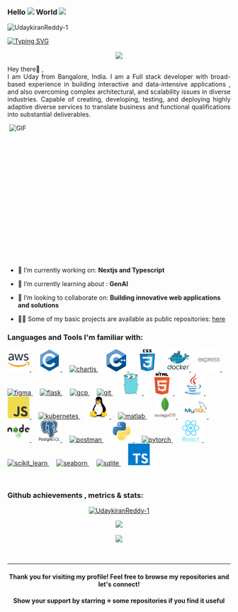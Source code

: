 ### Hello  <img src="https://media.giphy.com/media/hvRJCLFzcasrR4ia7z/giphy.gif" width="25"> World <img src="https://github.com/TheDudeThatCode/TheDudeThatCode/blob/master/Assets/Earth.gif" width="24"> 
<p align="left"> <img src="https://komarev.com/ghpvc/?username=UdaykiranReddy-1&label=Profile%20views&color=0e75b6&style=flat" alt="UdaykiranReddy-1" /> </p>

[![Typing SVG](https://readme-typing-svg.herokuapp.com?color=233CF7&center=true&vCenter=true&height=60&width=1000&lines=I+am+Uday+Kiran+Reddy+N;A+FullStack+Developer;A+Learner;A+Data+Enthusiast;A+Code+Lover)](https://git.io/typing-svg)

<p align="center">
  <a href="mailto:uday410ry@gmail.com" target="blank"><img align="center" src="https://img.shields.io/badge/gmail-D14836?&style=for-the-badge&logo=gmail&logoColor=white" /></a>
</p>

<p align="justify">Hey there👋 ,<br/>I am Uday from Bangalore, India. I am a Full stack developer with broad-based experience in building interactive and data-intensive applications , and also overcoming complex architectural, and scalability issues in diverse industries. Capable of creating, developing, testing, and deploying highly adaptive diverse services to translate business and functional qualifications into substantial deliverables. </p>


 <img align="right" alt="GIF" src="https://github.com/UdaykiranReddy-1/UdaykiranReddy-1/blob/master/code.gif" width="500" height="320" />

- 🔭 I’m currently working on: **Nextjs and Typescript**

- 🌱 I’m currently learning about : **GenAI**

- 👯 I’m looking to collaborate on: **Building innovative web applications and solutions**

- 👨‍💻 Some of my basic projects are available as public repositories: [here](https://github.com/UdaykiranReddy-1?tab=repositories)

<h3 align="left">Languages and Tools I'm familiar with:</h3>
<p align="left"> 
<a href="https://aws.amazon.com" target="_blank" rel="noreferrer" title="AWS"> <img src="https://raw.githubusercontent.com/devicons/devicon/master/icons/amazonwebservices/amazonwebservices-original-wordmark.svg" alt="aws" width="50" height="50"/> </a> 
  <img width="12" />
<!-- <a href="https://azure.microsoft.com/en-in/" target="_blank" rel="noreferrer"> <img src="https://www.vectorlogo.zone/logos/microsoft_azure/microsoft_azure-icon.svg" alt="azure" width="50" height="50"/> </a>  -->
<a href="https://www.cprogramming.com/" target="_blank" rel="noreferrer" title="C"> <img src="https://raw.githubusercontent.com/devicons/devicon/master/icons/c/c-original.svg" alt="c" width="50" height="50"/> </a> 
  <img width="12" />
<a href="https://www.chartjs.org" target="_blank" rel="noreferrer" title="Chartjs"> <img src="https://www.chartjs.org/media/logo-title.svg" alt="chartjs" width="50" height="50"/> </a> 
  <img width="12" />
<a href="https://www.w3schools.com/cpp/" target="_blank" rel="noreferrer" title="C++"> <img src="https://raw.githubusercontent.com/devicons/devicon/master/icons/cplusplus/cplusplus-original.svg" alt="cplusplus" width="50" height="50"/> </a> 
  <img width="12" />
<a href="https://www.w3schools.com/css/" target="_blank" rel="noreferrer" title="CSS"> <img src="https://raw.githubusercontent.com/devicons/devicon/master/icons/css3/css3-original-wordmark.svg" alt="css3" width="50" height="50"/> </a> 
  <img width="12" />
<!-- <a href="https://d3js.org/" target="_blank" rel="noreferrer"> <img src="https://raw.githubusercontent.com/devicons/devicon/master/icons/d3js/d3js-original.svg" alt="d3js" width="50" height="50"/> </a>  -->
<!-- <a href="https://www.djangoproject.com/" target="_blank" rel="noreferrer"> <img src="https://raw.githubusercontent.com/devicons/devicon/master/icons/django/django-original.svg" alt="django" width="50" height="50"/> </a>  -->
<a href="https://www.docker.com/" target="_blank" rel="noreferrer" title="Docker"> <img src="https://raw.githubusercontent.com/devicons/devicon/master/icons/docker/docker-original-wordmark.svg" alt="docker" width="50" height="50"/> </a> 
  <img width="12" />
<a href="https://expressjs.com" target="_blank" rel="noreferrer" title="Express"> <img src="https://raw.githubusercontent.com/devicons/devicon/master/icons/express/express-original-wordmark.svg" alt="express" width="50" height="50"/> </a> 
  <img width="12" />
<a href="https://www.figma.com/" target="_blank" rel="noreferrer" title="Figma"> <img src="https://www.vectorlogo.zone/logos/figma/figma-icon.svg" alt="figma" width="50" height="50"/> </a> 
  <img width="12" />
<!-- <a href="https://firebase.google.com/" target="_blank" rel="noreferrer"> <img src="https://www.vectorlogo.zone/logos/firebase/firebase-icon.svg" alt="firebase" width="50" height="50"/> </a>  -->
<a href="https://flask.palletsprojects.com/" target="_blank" rel="noreferrer" title="Flask"> <img src="https://www.vectorlogo.zone/logos/pocoo_flask/pocoo_flask-icon.svg" alt="flask" width="50" height="50"/> </a> 
  <img width="12" />
<a href="https://cloud.google.com" target="_blank" rel="noreferrer" title="Google Cloud(GCP)"> <img src="https://www.vectorlogo.zone/logos/google_cloud/google_cloud-icon.svg" alt="gcp" width="50" height="50"/> </a> 
  <img width="12" />
<a href="https://git-scm.com/" target="_blank" rel="noreferrer" title="Git"> <img src="https://www.vectorlogo.zone/logos/git-scm/git-scm-icon.svg" alt="git" width="50" height="50"/> </a> 
  <img width="12" />
<a href="https://golang.org" target="_blank" rel="noreferrer" title="Go"> <img src="https://raw.githubusercontent.com/devicons/devicon/master/icons/go/go-original.svg" alt="go" width="50" height="50"/> </a> 
  <img width="12" />
<!-- <a href="https://hadoop.apache.org/" target="_blank" rel="noreferrer"> <img src="https://www.vectorlogo.zone/logos/apache_hadoop/apache_hadoop-icon.svg" alt="hadoop" width="50" height="50"/> </a>  -->
<!-- <a href="https://heroku.com" target="_blank" rel="noreferrer"> <img src="https://www.vectorlogo.zone/logos/heroku/heroku-icon.svg" alt="heroku" width="50" height="50"/> </a>  -->
<!-- <a href="https://hive.apache.org/" target="_blank" rel="noreferrer"> <img src="https://www.vectorlogo.zone/logos/apache_hive/apache_hive-icon.svg" alt="hive" width="50" height="50"/> </a>  -->
<a href="https://www.w3.org/html/" target="_blank" rel="noreferrer" title="HTML"> <img src="https://raw.githubusercontent.com/devicons/devicon/master/icons/html5/html5-original-wordmark.svg" alt="html5" width="50" height="50"/> </a> 
  <img width="12" />
<a href="https://www.java.com" target="_blank" rel="noreferrer" title="Java"> <img src="https://raw.githubusercontent.com/devicons/devicon/master/icons/java/java-original.svg" alt="java" width="50" height="50"/> </a> 
  <img width="12" />
<a href="https://developer.mozilla.org/en-US/docs/Web/JavaScript" target="_blank" rel="noreferrer" title="Javascript"> <img src="https://raw.githubusercontent.com/devicons/devicon/master/icons/javascript/javascript-original.svg" alt="javascript" width="50" height="50"/> </a> 
  <img width="12" />
<a href="https://kubernetes.io" target="_blank" rel="noreferrer" title="Kubernetes"> <img src="https://www.vectorlogo.zone/logos/kubernetes/kubernetes-icon.svg" alt="kubernetes" width="50" height="50"/> </a> 
  <img width="12" />
<!-- <a href="https://laravel.com/" target="_blank" rel="noreferrer"> <img src="https://raw.githubusercontent.com/devicons/devicon/master/icons/laravel/laravel-plain-wordmark.svg" alt="laravel" width="50" height="50"/> </a>  -->
<a href="https://www.linux.org/" target="_blank" rel="noreferrer" title="Linux"> <img src="https://raw.githubusercontent.com/devicons/devicon/master/icons/linux/linux-original.svg" alt="linux" width="50" height="50"/> </a> 
  <img width="12" />
<!-- <a href="https://materializecss.com/" target="_blank" rel="noreferrer"> <img src="https://raw.githubusercontent.com/prplx/svg-logos/5585531d45d294869c4eaab4d7cf2e9c167710a9/svg/materialize.svg" alt="materialize" width="50" height="50"/> </a>  -->
<a href="https://www.mathworks.com/" target="_blank" rel="noreferrer" title="Matlab"> <img src="https://upload.wikimedia.org/wikipedia/commons/2/21/Matlab_Logo.png" alt="matlab" width="50" height="50"/> </a> 
  <img width="12" />
<a href="https://www.mongodb.com/" target="_blank" rel="noreferrer" title="MongoDB"> <img src="https://raw.githubusercontent.com/devicons/devicon/master/icons/mongodb/mongodb-original-wordmark.svg" alt="mongodb" width="50" height="50"/> </a> 
  <img width="12" />
<!-- <a href="https://www.microsoft.com/en-us/sql-server" target="_blank" rel="noreferrer"> <img src="https://www.svgrepo.com/show/303229/microsoft-sql-server-logo.svg" alt="mssql" width="50" height="50"/> </a>  -->
<a href="https://www.mysql.com/" target="_blank" rel="noreferrer" title="MySQL"> <img src="https://raw.githubusercontent.com/devicons/devicon/master/icons/mysql/mysql-original-wordmark.svg" alt="mysql" width="50" height="50"/> </a>
  <img width="12" />
<a href="https://nodejs.org" target="_blank" rel="noreferrer" title="Nodejs"> <img src="https://raw.githubusercontent.com/devicons/devicon/master/icons/nodejs/nodejs-original-wordmark.svg" alt="nodejs" width="50" height="50"/> </a> 
  <img width="12" />
<!-- <a href="https://opencv.org/" target="_blank" rel="noreferrer"> <img src="https://www.vectorlogo.zone/logos/opencv/opencv-icon.svg" alt="opencv" width="50" height="50"/> </a>  -->
<!-- <a href="https://www.oracle.com/" target="_blank" rel="noreferrer"> <img src="https://raw.githubusercontent.com/devicons/devicon/master/icons/oracle/oracle-original.svg" alt="oracle" width="50" height="50"/> </a> <a href="https://pandas.pydata.org/" target="_blank" rel="noreferrer"> <img src="https://raw.githubusercontent.com/devicons/devicon/2ae2a900d2f041da66e950e4d48052658d850630/icons/pandas/pandas-original.svg" alt="pandas" width="50" height="50"/> </a>  -->
<!-- <a href="https://www.photoshop.com/en" target="_blank" rel="noreferrer"> <img src="https://raw.githubusercontent.com/devicons/devicon/master/icons/photoshop/photoshop-line.svg" alt="photoshop" width="50" height="50"/> </a>  -->
<!-- <a href="https://www.php.net" target="_blank" rel="noreferrer"> <img src="https://raw.githubusercontent.com/devicons/devicon/master/icons/php/php-original.svg" alt="php" width="50" height="50"/> </a>  -->
<a href="https://www.postgresql.org" target="_blank" rel="noreferrer" title="PostgreSQL"> <img src="https://raw.githubusercontent.com/devicons/devicon/master/icons/postgresql/postgresql-original-wordmark.svg" alt="postgresql" width="50" height="50"/> </a> 
  <img width="12" />
<a href="https://postman.com" target="_blank" rel="noreferrer" title="Postman"> <img src="https://www.vectorlogo.zone/logos/getpostman/getpostman-icon.svg" alt="postman" width="50" height="50"/> </a> 
  <img width="12" />
<a href="https://www.python.org" target="_blank" rel="noreferrer" title="Python"> <img src="https://raw.githubusercontent.com/devicons/devicon/master/icons/python/python-original.svg" alt="python" width="50" height="50"/> </a> 
  <img width="12" />
<a href="https://pytorch.org/" target="_blank" rel="noreferrer" title="Pytorch"> <img src="https://www.vectorlogo.zone/logos/pytorch/pytorch-icon.svg" alt="pytorch" width="50" height="50"/> </a> 
  <img width="12" />
<a href="https://reactjs.org/" target="_blank" rel="noreferrer" title="React"> <img src="https://raw.githubusercontent.com/devicons/devicon/master/icons/react/react-original-wordmark.svg" alt="react" width="50" height="50"/> </a> 
  <img width="12" />
<!-- <a href="https://redux.js.org" target="_blank" rel="noreferrer"> <img src="https://raw.githubusercontent.com/devicons/devicon/master/icons/redux/redux-original.svg" alt="redux" width="50" height="50"/> </a>  -->
<!-- <a href="https://sass-lang.com" target="_blank" rel="noreferrer"> <img src="https://raw.githubusercontent.com/devicons/devicon/master/icons/sass/sass-original.svg" alt="sass" width="50" height="50"/> </a>  -->
<a href="https://scikit-learn.org/" target="_blank" rel="noreferrer" title="sklearn"> <img src="https://upload.wikimedia.org/wikipedia/commons/0/05/Scikit_learn_logo_small.svg" alt="scikit_learn" width="50" height="50"/> </a> 
  <img width="12" />
<a href="https://seaborn.pydata.org/" target="_blank" rel="noreferrer" title="Seaborn"> <img src="https://seaborn.pydata.org/_images/logo-mark-lightbg.svg" alt="seaborn" width="50" height="50"/> </a> 
  <img width="12" />
<!-- <a href="https://www.selenium.dev" target="_blank" rel="noreferrer"> <img src="https://raw.githubusercontent.com/detain/svg-logos/780f25886650cef088af994181646db2f6b1a3f8/svg/selenium-logo.svg" alt="selenium" width="50" height="50"/> </a>  -->
<a href="https://www.sqlite.org/" target="_blank" rel="noreferrer" title="SQlite"> <img src="https://www.vectorlogo.zone/logos/sqlite/sqlite-icon.svg" alt="sqlite" width="50" height="50"/> </a> 
  <img width="12" />
<!-- <a href="https://www.tensorflow.org" target="_blank" rel="noreferrer"> <img src="https://www.vectorlogo.zone/logos/tensorflow/tensorflow-icon.svg" alt="tensorflow" width="50" height="50"/> </a>  -->
<a href="https://www.typescriptlang.org/" target="_blank" rel="noreferrer" title="Typescript"> <img src="https://raw.githubusercontent.com/devicons/devicon/master/icons/typescript/typescript-original.svg" alt="typescript" width="50" height="50"/> </a> 
<!-- <a href="https://unrealengine.com/" target="_blank" rel="noreferrer"> <img src="https://raw.githubusercontent.com/kenangundogan/fontisto/036b7eca71aab1bef8e6a0518f7329f13ed62f6b/icons/svg/brand/unreal-engine.svg" alt="unreal" width="50" height="50"/> </a>  -->
</p>
<br />
<h3 align="left">Github achievements , metrics & stats:</h3>
<p align="center"> <a href="https://github.com/ryo-ma/github-profile-trophy"><img src="https://github-profile-trophy.vercel.app/?username=UdaykiranReddy-1" alt="UdaykiranReddy-1" /></a> </p>
<p align="center"><a href = "https://github.com/UdaykiranReddy-1" ><img src="https://github-readme-stats.vercel.app/api?username=UdaykiranReddy-1&show_icons=true&title_color=ffc857&icon_color=8ac926&text_color=daf7dc&bg_color=151515&count_private=true&include_all_commits=false"></a></p>
<p align="center"><a href = "https://github.com/UdaykiranReddy-1" align="center"><img src="https://github-readme-stats.vercel.app/api/top-langs/?username=UdaykiranReddy-1&&langs_count=8&layout=compact&title_color=ffc857&icon_color=8ac926&text_color=daf7dc&bg_color=151515"></a></p>
<br />
<hr />


<h4 align="center"> Thank you for visiting my profile! Feel free to browse my repositories and let's connect!  </h4>
<h4 align="center"> Show your support by starring ⭐ some repositories if you find it useful </h4>



